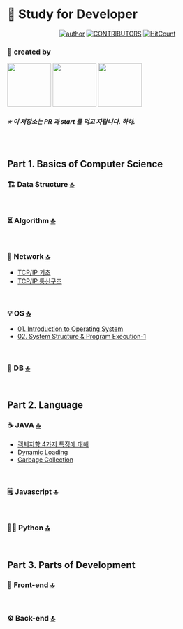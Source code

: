 ﻿<a id="top"></a>

:book: Study for Developer
===

<div align=center>

[![author](https://img.shields.io/badge/author-marco0332-ff69b4.svg?style=flat-square)](https://marco0332.github.io)
[![CONTRIBUTORS](https://img.shields.io/badge/contributors-3-green.svg?style=flat-square)](https://github.com/marco0332/Study_for_Developer/graphs/contributors)
[![HitCount](http://hits.dwyl.io/marco0332/Study_for_Developer.svg)](http://hits.dwyl.io/marco0332/Study_for_Developer)

</div>

### :two_men_holding_hands: **created by**
<a href="https://github.com/marco0332"><img src="https://avatars2.githubusercontent.com/u/27988544?s=460&v=4" width="100" height="100" /></a>
<a href="https://github.com/mkl0819"><img src="https://avatars3.githubusercontent.com/u/46305698?s=460&v=4" width="100" height="100" /></a>
<a href="https://github.com/JHI93"><img src="https://avatars0.githubusercontent.com/u/31469550?s=460&v=4" width="100" height="100" /></a>

##### :star: 이 저장소는 PR 과 start 를 먹고 자랍니다. 하하.

<br/>



## Part 1. Basics of Computer Science
### ​:building_construction:​ Data Structure [:top:](#top)

<br/>

### ​:hourglass_flowing_sand:​ Algorithm [:top:](#top)

<br/>

### :postbox: Network [:top:](#top)
- [TCP/IP 기초](https://github.com/marco0332/Study_for_Developer/blob/master/Network/TCP-IP%EA%B8%B0%EC%B4%88.md)
- [TCP/IP 통신구조](https://github.com/marco0332/Study_for_Developer/blob/master/Network/TCP-IP%ED%86%B5%EC%8B%A0%EA%B5%AC%EC%A1%B0.md)

<br/>

### :bulb: OS [:top:](#top)
- [01. Introduction to Operating System](https://github.com/marco0332/Study_for_Developer/blob/master/OS/01.%20Introduction%20to%20Operating%20System.md)
- [02. System Structure & Program Execution-1](https://github.com/marco0332/Study_for_Developer/blob/master/OS/02.%20System%20Structure%20&%20Program%20Execution-1.md)
<br/>

### :floppy_disk: DB [:top:](#top)

<br/>



## Part 2. Language
### :coffee: JAVA [:top:](#top)
- [객체지향 4가지 특징에 대해](https://github.com/marco0332/Study_for_Developer/blob/master/JAVA/%EA%B0%9D%EC%B2%B4%EC%A7%80%ED%96%A5%204%EA%B0%80%EC%A7%80%20%ED%8A%B9%EC%A7%95%EC%97%90%20%EB%8C%80%ED%95%B4.md)
- [Dynamic Loading](https://github.com/marco0332/Study_for_Developer/blob/master/JAVA/Dynamic%20Loading.md)
- [Garbage Collection](https://github.com/marco0332/Study_for_Developer/blob/master/JAVA/Garbage%20Collection.md)

<br/>

### ​:spiral_notepad:​ Javascript [:top:](#top)

<br/>

### ​:man_juggling:​ Python [:top:](#top)

<br/>



## Part 3. Parts of Development
### :gem: Front-end [:top:](#top)

<br/>

### :gear: Back-end [:top:](#top)

<br/>
